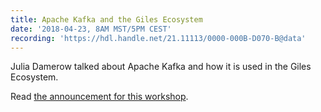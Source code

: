 ```yaml
---
title: Apache Kafka and the Giles Ecosystem
date: '2018-04-23, 8AM MST/5PM CEST'
recording: 'https://hdl.handle.net/21.11113/0000-000B-D070-B@data'
---
```


Julia Damerow talked about Apache Kafka and how it is used in the Giles Ecosystem.

Read [the announcement for this workshop](/2018/04/07/announcing-april-virtual-workshop/).
